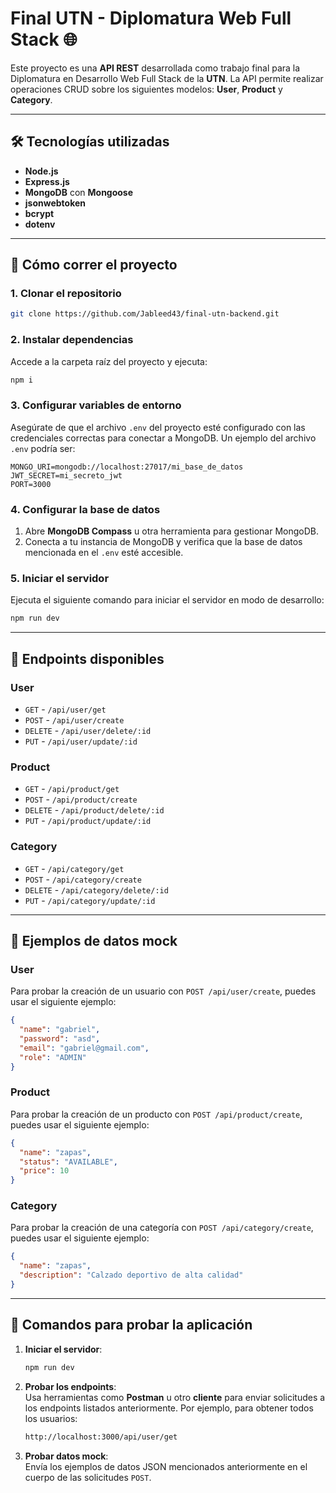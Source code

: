 
# Final UTN - Diplomatura Web Full Stack 🌐

Este proyecto es una **API REST** desarrollada como trabajo final para la Diplomatura en Desarrollo Web Full Stack de la **UTN**. La API permite realizar operaciones CRUD sobre los siguientes modelos: **User**, **Product** y **Category**.

---

## 🛠️ Tecnologías utilizadas

- **Node.js**
- **Express.js**
- **MongoDB** con **Mongoose**
- **jsonwebtoken**
- **bcrypt**
- **dotenv**

---

## 🚀 Cómo correr el proyecto

### 1. Clonar el repositorio
```bash
git clone https://github.com/Jableed43/final-utn-backend.git
```

### 2. Instalar dependencias
Accede a la carpeta raíz del proyecto y ejecuta:
```bash
npm i
```

### 3. Configurar variables de entorno
Asegúrate de que el archivo `.env` del proyecto esté configurado con las credenciales correctas para conectar a MongoDB. Un ejemplo del archivo `.env` podría ser:
```
MONGO_URI=mongodb://localhost:27017/mi_base_de_datos
JWT_SECRET=mi_secreto_jwt
PORT=3000
```

### 4. Configurar la base de datos
1. Abre **MongoDB Compass** u otra herramienta para gestionar MongoDB.
2. Conecta a tu instancia de MongoDB y verifica que la base de datos mencionada en el `.env` esté accesible.

### 5. Iniciar el servidor
Ejecuta el siguiente comando para iniciar el servidor en modo de desarrollo:
```bash
npm run dev
```

---

## 📌 Endpoints disponibles

### **User**
- `GET` - `/api/user/get`  
- `POST` - `/api/user/create`  
- `DELETE` - `/api/user/delete/:id`  
- `PUT` - `/api/user/update/:id`  

### **Product**
- `GET` - `/api/product/get`  
- `POST` - `/api/product/create`  
- `DELETE` - `/api/product/delete/:id`  
- `PUT` - `/api/product/update/:id`  

### **Category**
- `GET` - `/api/category/get`  
- `POST` - `/api/category/create`  
- `DELETE` - `/api/category/delete/:id`  
- `PUT` - `/api/category/update/:id`  

---

## 🔧 Ejemplos de datos mock

### **User**
Para probar la creación de un usuario con `POST /api/user/create`, puedes usar el siguiente ejemplo:
```json
{
  "name": "gabriel",
  "password": "asd",
  "email": "gabriel@gmail.com",
  "role": "ADMIN"
}
```

### **Product**
Para probar la creación de un producto con `POST /api/product/create`, puedes usar el siguiente ejemplo:
```json
{
  "name": "zapas",
  "status": "AVAILABLE",
  "price": 10
}
```

### **Category**
Para probar la creación de una categoría con `POST /api/category/create`, puedes usar el siguiente ejemplo:
```json
{
  "name": "zapas",
  "description": "Calzado deportivo de alta calidad"
}
```

---

## 🧪 Comandos para probar la aplicación

1. **Iniciar el servidor**:  
   ```bash
   npm run dev
   ```

2. **Probar los endpoints**:  
   Usa herramientas como **Postman** u otro **cliente** para enviar solicitudes a los endpoints listados anteriormente. Por ejemplo, para obtener todos los usuarios:
   ```bash
   http://localhost:3000/api/user/get
   ```

3. **Probar datos mock**:  
   Envía los ejemplos de datos JSON mencionados anteriormente en el cuerpo de las solicitudes `POST`.

